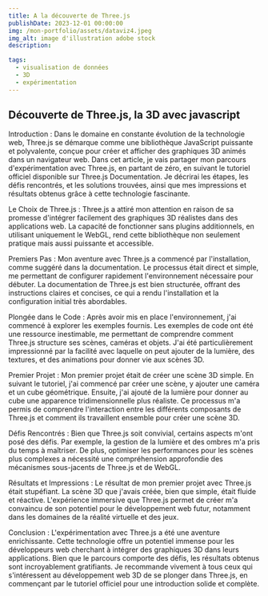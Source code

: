 ```yaml
---
title: A la découverte de Three.js
publishDate: 2023-12-01 00:00:00
img: /mon-portfolio/assets/dataviz4.jpeg
img_alt: image d'illustration adobe stock
description:

tags:
  - visualisation de données
  - 3D
  - expérimentation
---
```


## Découverte de Three.js, la 3D avec javascript

Introduction :
Dans le domaine en constante évolution de la technologie web, Three.js se démarque comme une bibliothèque JavaScript puissante et polyvalente, conçue pour créer et afficher des graphiques 3D animés dans un navigateur web. Dans cet article, je vais partager mon parcours d'expérimentation avec Three.js, en partant de zéro, en suivant le tutoriel officiel disponible sur Three.js Documentation. Je décrirai les étapes, les défis rencontrés, et les solutions trouvées, ainsi que mes impressions et résultats obtenus grâce à cette technologie fascinante.

Le Choix de Three.js :
Three.js a attiré mon attention en raison de sa promesse d'intégrer facilement des graphiques 3D réalistes dans des applications web. La capacité de fonctionner sans plugins additionnels, en utilisant uniquement le WebGL, rend cette bibliothèque non seulement pratique mais aussi puissante et accessible.

Premiers Pas :
Mon aventure avec Three.js a commencé par l'installation, comme suggéré dans la documentation. Le processus était direct et simple, me permettant de configurer rapidement l'environnement nécessaire pour débuter. La documentation de Three.js est bien structurée, offrant des instructions claires et concises, ce qui a rendu l'installation et la configuration initial très abordables.

Plongée dans le Code :
Après avoir mis en place l'environnement, j'ai commencé à explorer les exemples fournis. Les exemples de code ont été une ressource inestimable, me permettant de comprendre comment Three.js structure ses scènes, caméras et objets. J'ai été particulièrement impressionné par la facilité avec laquelle on peut ajouter de la lumière, des textures, et des animations pour donner vie aux scènes 3D.

Premier Projet :
Mon premier projet était de créer une scène 3D simple. En suivant le tutoriel, j'ai commencé par créer une scène, y ajouter une caméra et un cube géométrique. Ensuite, j'ai ajouté de la lumière pour donner au cube une apparence tridimensionnelle plus réaliste. Ce processus m'a permis de comprendre l'interaction entre les différents composants de Three.js et comment ils travaillent ensemble pour créer une scène 3D.

Défis Rencontrés :
Bien que Three.js soit convivial, certains aspects m'ont posé des défis. Par exemple, la gestion de la lumière et des ombres m'a pris du temps à maîtriser. De plus, optimiser les performances pour les scènes plus complexes a nécessité une compréhension approfondie des mécanismes sous-jacents de Three.js et de WebGL.

Résultats et Impressions :
Le résultat de mon premier projet avec Three.js était stupéfiant. La scène 3D que j'avais créée, bien que simple, était fluide et réactive. L'expérience immersive que Three.js permet de créer m'a convaincu de son potentiel pour le développement web futur, notamment dans les domaines de la réalité virtuelle et des jeux.

Conclusion :
L'expérimentation avec Three.js a été une aventure enrichissante. Cette technologie offre un potentiel immense pour les développeurs web cherchant à intégrer des graphiques 3D dans leurs applications. Bien que le parcours comporte des défis, les résultats obtenus sont incroyablement gratifiants. Je recommande vivement à tous ceux qui s'intéressent au développement web 3D de se plonger dans Three.js, en commençant par le tutoriel officiel pour une introduction solide et complète.
